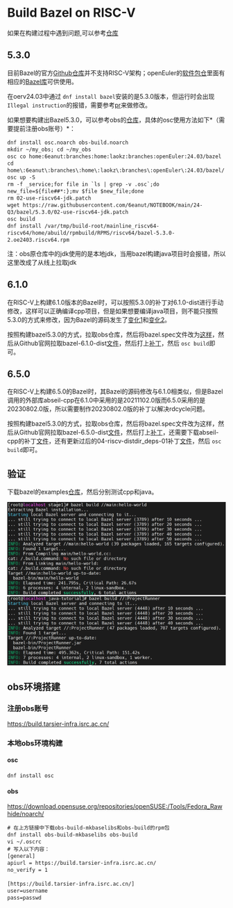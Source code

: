 # Build Bazel on RISC-V

如果在构建过程中遇到问题,可以参考[仓库](https://github.com/6eanut/Tensorflow_armAndBazel_riscv)

## 5.3.0

目前Bazel的官方[Github仓库](https://github.com/bazelbuild/bazel)并不支持RISC-V架构；openEuler的[软件包仓](https://gitee.com/src-openeuler)里面有相应的[Bazel库](https://gitee.com/src-openeuler/bazel)可供使用。

在oerv24.03中通过 `dnf install bazel`安装的是5.3.0版本，但运行时会出现 `Illegal instruction`的报错，需要参考[pr](https://gitee.com/src-openeuler/bazel/pulls/29)来做修改。

如果想要构建出Bazel5.3.0，可以参考obs的[仓库](https://build.tarsier-infra.isrc.ac.cn/package/show/home:6eanut:branches:home:laokz:branches:openEuler:24.03/bazel)，具体的osc使用方法如下*（需要提前注册obs账号）*：

```
dnf install osc.noarch obs-build.noarch
mkdir ~/my_obs; cd ~/my_obs
osc co home:6eanut:branches:home:laokz:branches:openEuler:24.03/bazel
cd home\:6eanut\:branches\:home\:laokz\:branches\:openEuler\:24.03/bazel/
osc up -S
rm -f _service;for file in `ls | grep -v .osc`;do new_file=${file##*:};mv $file $new_file;done
rm 02-use-riscv64-jdk.patch
wget https://raw.githubusercontent.com/6eanut/NOTEBOOK/main/24-Q3/bazel/5.3.0/02-use-riscv64-jdk.patch
osc build
dnf install /var/tmp/build-root/mainline_riscv64-riscv64/home/abuild/rpmbuild/RPMS/riscv64/bazel-5.3.0-2.oe2403.riscv64.rpm
```

注：obs原仓库中的jdk使用的是本地jdk，当用bazel构建java项目时会报错，所以这里改成了从线上拉取jdk

## 6.1.0

在RISC-V上构建6.1.0版本的Bazel时，可以按照5.3.0的补丁对6.1.0-dist进行手动修改，这样可以正确编译cpp项目，但是如果想要编译java项目，则不能只按照5.3.0的方式来修改，因为Bazel的源码发生了[变化1](https://github.com/bazelbuild/bazel/commit/b74111671713f132869b94cf3686cc427c67663a?diff=split&w=1#diff-71b1b422b92a8ed8ad51762a6f203632dddcff633df7f4bf3328adaa2d961a08)和[变化2](https://github.com/bazelbuild/bazel/commit/d5559c16ac008b86345fbbade5d600181a2fce6f?diff=split&w=1)。

按照构建bazel5.3.0的方式，拉取obs仓库，然后将bazel.spec文件改为[这样](https://github.com/6eanut/NOTEBOOK/blob/main/24-Q3/bazel/6.1.0/bazel.spec)，然后从Github官网拉取bazel-6.1.0-dist[文件](https://github.com/bazelbuild/bazel/releases/download/6.1.0/bazel-6.1.0-dist.zip)，然后打上[补丁](https://github.com/6eanut/NOTEBOOK/blob/main/24-Q3/bazel/6.1.0/bazel610-riscv64.patch)，然后 `osc build`即可。

## 6.5.0

在RISC-V上构建6.5.0的Bazel时，其Bazel的源码修改与6.1.0相类似，但是Bazel调用的外部库abseil-cpp在6.1.0中采用的是20211102.0版而6.5.0采用的是20230802.0版，所以需要制作20230802.0版的补丁以解决rdcycle问题。

按照构建bazel5.3.0的方式，拉取obs仓库，然后将bazel.spec文件改为这样，然后从Github官网拉取bazel-6.5.0-dist[文件](https://github.com/bazelbuild/bazel/releases/download/6.5.0/bazel-6.5.0-dist.zip)，然后打上[补丁](https://github.com/6eanut/NOTEBOOK/blob/main/24-Q3/bazel/6.5.0/bazel650.patch)，还需要下载abseil-cpp的补丁[文件](https://github.com/6eanut/NOTEBOOK/blob/main/24-Q3/bazel/6.5.0/abseil-cpp-riscv-01.patch)，还有更新过后的04-riscv-distdir_deps-01补丁[文件](https://github.com/6eanut/NOTEBOOK/blob/main/24-Q3/bazel/6.5.0/04-riscv-distdir_deps-01.patch)，然后 `osc build`即可。

## 验证

下载bazel的examples[仓库](https://github.com/bazelbuild/examples)，然后分别测试cpp和java。

![1723538344316](image/build-bazel610-riscv/1723538344316.png)![1723538351218](image/build-bazel610-riscv/1723538351218.png)

## obs环境搭建

### 注册obs账号

https://build.tarsier-infra.isrc.ac.cn/

### 本地obs环境构建

#### osc

```
dnf install osc
```

#### obs

https://download.opensuse.org/repositories/openSUSE:/Tools/Fedora_Rawhide/noarch/

```
# 在上方链接中下载obs-build-mkbaselibs和obs-build的rpm包
dnf install obs-build-mkbaselibs obs-build
vi ~/.oscrc
# 写入以下内容：
[general]
apiurl = https://build.tarsier-infra.isrc.ac.cn/
no_verify = 1

[https://build.tarsier-infra.isrc.ac.cn/]
user=username
pass=passwd
```

